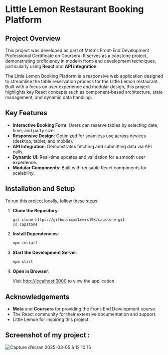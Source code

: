 # Little Lemon Restaurant Booking Platform

## Project Overview

This project was developed as part of Meta's Front-End Development Professional Certificate on Coursera. It serves as a capstone project, demonstrating proficiency in modern front-end development techniques, particularly using **React** and **API integration**.

The Little Lemon Booking Platform is a responsive web application designed to streamline the table reservation process for the Little Lemon restaurant. Built with a focus on user experience and modular design, this project highlights key React concepts such as component-based architecture, state management, and dynamic data handling.

## Key Features

- **Interactive Booking Form**: Users can reserve tables by selecting date, time, and party size.
- **Responsive Design**: Optimized for seamless use across devices (desktop, tablet, and mobile).
- **API Integration**: Demonstrates fetching and submitting data via API calls.
- **Dynamic UI**: Real-time updates and validation for a smooth user experience.
- **Modular Components**: Built with reusable React components for scalability.

## Installation and Setup

To run this project locally, follow these steps:

1. **Clone the Repository**:

    ```bash
    git clone https://github.com/Lewis19K/capstone.git
    cd capstone
    ```

2. **Install Dependencies**:

    ```bash
    npm install
    ```

3. **Start the Development Server**:

   ```bash
   npm start
   ```

4. **Open in Browser**:

   Visit <http://localhost:3000> to view the application.

## Acknowledgements

- **Meta** and **Coursera** for providing the Front-End Development course.
- The React community for their extensive documentation and support.
- Little Lemon for inspiring this project.


## Screenshot of my project : 
![Capture d’écran 2025-03-05 à 12 10 15](https://github.com/user-attachments/assets/b8936de8-4daa-4033-8c67-cf7e1764980a)

